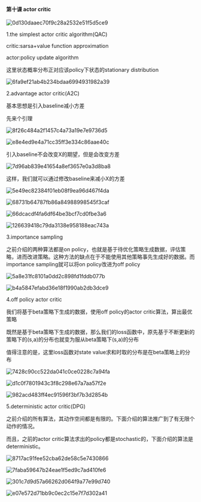 #### 第十课 actor critic

![0d130daaec70f9c28a2532e51f5d5ce9](assets/0d130daaec70f9c28a2532e51f5d5ce9.png)

1.the simplest actor critic algorithm(QAC)

critic:sarsa+value function approximation

actor:policy update algorithm

这里状态概率分布正对应该policy下状态的stationary distribution

![6fa9ef21ab4b234bdaa6994931982a39](assets/6fa9ef21ab4b234bdaa6994931982a39.png)

2.advantage actor critic(A2C)

基本思想是引入baseline减小方差

先来个引理

![8f26c484a2f1457c4a73a19e7e9736d5](assets/8f26c484a2f1457c4a73a19e7e9736d5.png)

![e8e4ed9e4a71cc35ff3e334c86aae40c](assets/e8e4ed9e4a71cc35ff3e334c86aae40c.png)

引入baseline不会改变X的期望，但是会改变方差

![7d96ab839e41654a8ef3657e0a3d8ba8](assets/7d96ab839e41654a8ef3657e0a3d8ba8.png)

这样，我们就可以通过修改baseline来减小X的方差

![5e49ec82384f01eb08f9ea96d467f4da](assets/5e49ec82384f01eb08f9ea96d467f4da.png)

![68731b64787fb86a84988998545f3caf](assets/68731b64787fb86a84988998545f3caf.png)

![66dcacdf4fa6df64be3bcf7cd0fbe3a6](assets/66dcacdf4fa6df64be3bcf7cd0fbe3a6.png)

![126639418c79da3138e958188eac743a](assets/126639418c79da3138e958188eac743a.png)

3.importance sampling

之前介绍的两种算法都是on policy，也就是基于待优化策略生成数据，评估策略，进而改进策略。这种方法的缺点在于不能使用其他策略事先生成好的数据。而importance sampling就可以将on policy改进为off policy

![5a8e31fc8101a0dd2c898fd1fddb077b](assets/5a8e31fc8101a0dd2c898fd1fddb077b.png)

![b4a5847efabd36e18f1990ab2db3dce9](assets/b4a5847efabd36e18f1990ab2db3dce9.png)

4.off policy actor critic

我们将基于beta策略下生成的数据，使用off policy的actor critic算法，算出最优策略

既然是基于beta策略下生成的数据，那么我们的loss函数中，原先基于不断更新的策略下的(s,a)的分布也就变为服从beta策略下(s,a)的分布

值得注意的是，这里loss函数对state value求和时取的分布是在beta策略上的分布

![7428c90cc522da041c0ce0228c7a94fa](assets/7428c90cc522da041c0ce0228c7a94fa.png)

![d1c0f7801943c3f8c298e67a7aa57f2e](assets/d1c0f7801943c3f8c298e67a7aa57f2e.png)

![982acd483ff4ec91596f3bf7b3d2854b](assets/982acd483ff4ec91596f3bf7b3d2854b.png)

5.deterministic actor critic(DPG)

之前介绍的所有算法，其动作空间都是有限的。下面介绍的算法推广到了有无限个动作的情况。

而且，之前的actor critic算法求出的policy都是stochastic的，下面介绍的算法是deterministic。

![8717ac91fee52cba62de58c5e7430866](assets/8717ac91fee52cba62de58c5e7430866.png)



![7faba59647b24eae1f5ed9c7ad410fe6](assets/7faba59647b24eae1f5ed9c7ad410fe6.png)

![301c7d9d57a66262d064f9a77e99d740](assets/301c7d9d57a66262d064f9a77e99d740.png)

![e07e572d71bb9c0ec2c15e7f7d302a41](assets/e07e572d71bb9c0ec2c15e7f7d302a41.png)
